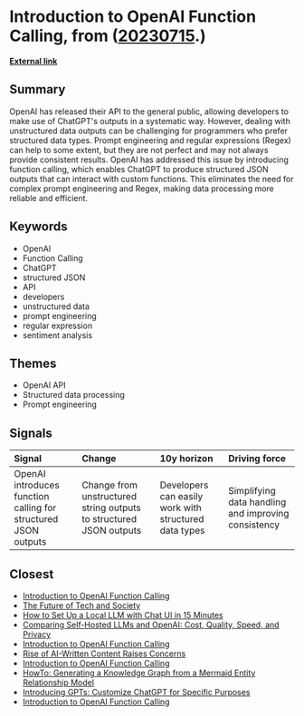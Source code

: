 # __Introduction to OpenAI Function Calling__, from ([20230715](https://kghosh.substack.com/p/20230715).)

__[External link](https://towardsdatascience.com/an-introduction-to-openai-function-calling-e47e7cd7680e)__



## Summary

OpenAI has released their API to the general public, allowing developers to make use of ChatGPT's outputs in a systematic way. However, dealing with unstructured data outputs can be challenging for programmers who prefer structured data types. Prompt engineering and regular expressions (Regex) can help to some extent, but they are not perfect and may not always provide consistent results. OpenAI has addressed this issue by introducing function calling, which enables ChatGPT to produce structured JSON outputs that can interact with custom functions. This eliminates the need for complex prompt engineering and Regex, making data processing more reliable and efficient.

## Keywords

* OpenAI
* Function Calling
* ChatGPT
* structured JSON
* API
* developers
* unstructured data
* prompt engineering
* regular expression
* sentiment analysis

## Themes

* OpenAI API
* Structured data processing
* Prompt engineering

## Signals

| Signal                                                         | Change                                                             | 10y horizon                                           | Driving force                                       |
|:---------------------------------------------------------------|:-------------------------------------------------------------------|:------------------------------------------------------|:----------------------------------------------------|
| OpenAI introduces function calling for structured JSON outputs | Change from unstructured string outputs to structured JSON outputs | Developers can easily work with structured data types | Simplifying data handling and improving consistency |

## Closest

* [Introduction to OpenAI Function Calling](72b08d7579b6d295c27f039d6ee5a01d)
* [The Future of Tech and Society](074f7e40545f4b8edc9bdefa00b02f7b)
* [How to Set Up a Local LLM with Chat UI in 15 Minutes](483b7affad734e22a7b7bf7dae41c4f9)
* [Comparing Self-Hosted LLMs and OpenAI: Cost, Quality, Speed, and Privacy](cde52125a54df8cddd2d6464c9ed07de)
* [Introduction to OpenAI Function Calling](72b08d7579b6d295c27f039d6ee5a01d)
* [Rise of AI-Written Content Raises Concerns](dcb77b655838bfb2e77e5440c5b3a3b5)
* [Introduction to OpenAI Function Calling](72b08d7579b6d295c27f039d6ee5a01d)
* [HowTo: Generating a Knowledge Graph from a Mermaid Entity Relationship Model](03920ec25887e9533ca00b84a67db724)
* [Introducing GPTs: Customize ChatGPT for Specific Purposes](f9b73418962acd66fb1ae29b21d7f943)
* [Introduction to OpenAI Function Calling](72b08d7579b6d295c27f039d6ee5a01d)